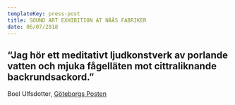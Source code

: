 ```yaml
---
templateKey: press-post
title: SOUND ART EXHIBITION AT NÄÄS FABRIKER
date: 06/07/2018
---
```

 ## “Jag hör ett meditativt ljudkonstverk av porlande vatten och mjuka fågelläten mot cittraliknande backrundsackord.”

Boel Ulfsdotter, [Göteborgs Posten](https://www.gp.se/kultur/kultur/s%C3%B6mmerskornas-historia-ljuder-p%C3%A5-n%C3%A4%C3%A4s-1.6942359)